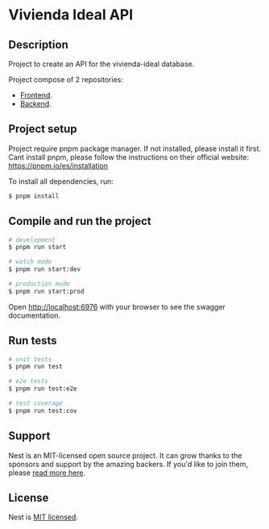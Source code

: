 # Vivienda Ideal API

## Description

Project to create an API for the vivienda-ideal database.

Project compose of 2 repositories:

- [Frontend](https://github.com/Maur025/front-vivienda-ideal-project-db).
- [Backend](https://github.com/Maur025/back-vivienda-ideal-project-db).

## Project setup

Project require pnpm package manager. If not installed, please install it first.
Cant install pnpm, please follow the instructions on their official website: https://pnpm.io/es/installation

To install all dependencies, run:

```bash
$ pnpm install
```

## Compile and run the project

```bash
# development
$ pnpm run start

# watch mode
$ pnpm run start:dev

# production mode
$ pnpm run start:prod
```

Open [http://localhost:6976](http://localhost:6976) with your browser to see the swagger documentation.

## Run tests

```bash
# unit tests
$ pnpm run test

# e2e tests
$ pnpm run test:e2e

# test coverage
$ pnpm run test:cov
```

## Support

Nest is an MIT-licensed open source project. It can grow thanks to the sponsors and support by the amazing backers. If you'd like to join them, please [read more here](https://docs.nestjs.com/support).

## License

Nest is [MIT licensed](https://github.com/nestjs/nest/blob/master/LICENSE).
